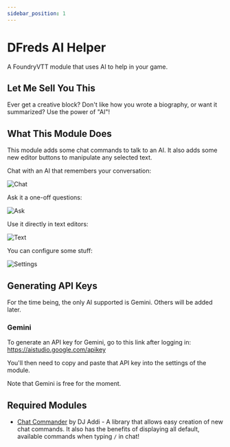 ```yaml
---
sidebar_position: 1
---
```


# DFreds AI Helper

A FoundryVTT module that uses AI to help in your game.

## Let Me Sell You This

Ever get a creative block? Don't like how you wrote a biography, or want it summarized? Use the power of "AI"!

## What This Module Does

This module adds some chat commands to talk to an AI. It also adds some new editor buttons to manipulate any selected text.

Chat with an AI that remembers your conversation:

![Chat](./chat.png)

Ask it a one-off questions:

![Ask](./ask.png)

Use it directly in text editors:

![Text](./text-editors.png)

You can configure some stuff:

![Settings](./settings.png)

## Generating API Keys

For the time being, the only AI supported is Gemini. Others will be added later.

### Gemini

To generate an API key for Gemini, go to this link after logging in:
https://aistudio.google.com/apikey

You'll then need to copy and paste that API key into the settings of the module.

Note that Gemini is free for the moment.

## Required Modules

- [Chat Commander](https://foundryvtt.com/packages/_chatcommands) by DJ Addi - A
library that allows easy creation of new chat commands. It also has the benefits
of displaying all default, available commands when typing `/` in chat!
